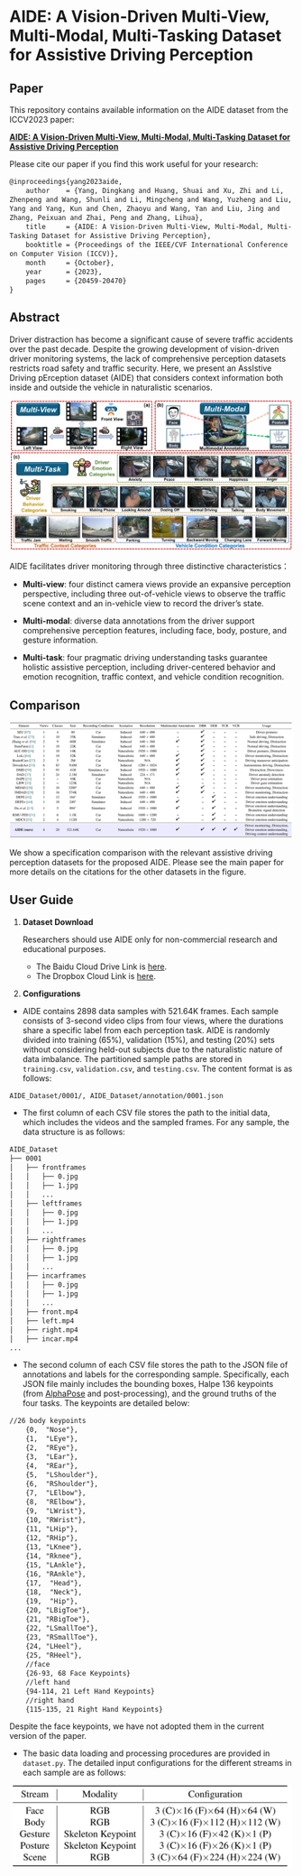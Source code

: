 # AIDE: A Vision-Driven Multi-View, Multi-Modal, Multi-Tasking Dataset for Assistive Driving Perception

## Paper

This repository contains available information on the AIDE dataset from the ICCV2023 paper:

[**AIDE: A Vision-Driven Multi-View, Multi-Modal, Multi-Tasking Dataset for Assistive Driving Perception**](https://arxiv.org/pdf/2307.13933.pdf)<br>

Please cite our paper if you find this work useful for your research:

```
@inproceedings{yang2023aide,
    author    = {Yang, Dingkang and Huang, Shuai and Xu, Zhi and Li, Zhenpeng and Wang, Shunli and Li, Mingcheng and Wang, Yuzheng and Liu, Yang and Yang, Kun and Chen, Zhaoyu and Wang, Yan and Liu, Jing and Zhang, Peixuan and Zhai, Peng and Zhang, Lihua},
    title     = {AIDE: A Vision-Driven Multi-View, Multi-Modal, Multi-Tasking Dataset for Assistive Driving Perception},
    booktitle = {Proceedings of the IEEE/CVF International Conference on Computer Vision (ICCV)},
    month     = {October},
    year      = {2023},
    pages     = {20459-20470}
}
```


## Abstract

Driver distraction has become a significant cause of severe traffic accidents over the past decade. Despite the growing development of vision-driven driver monitoring systems, the lack of comprehensive perception datasets restricts road safety and traffic security. Here, we present an AssIstive Driving pErception dataset (AIDE) that considers context information both inside and outside the vehicle in naturalistic scenarios. 

![Image text](imgs/img1.png)

AIDE facilitates driver monitoring through three distinctive characteristics：

* **Multi-view**: four distinct camera views provide an expansive perception perspective, including three out-of-vehicle
views to observe the traffic scene context and an in-vehicle
view to record the driver’s state.

* **Multi-modal**: diverse data annotations from the driver support comprehensive perception features, including face, body, posture, and
gesture information.

* **Multi-task**: four pragmatic driving understanding tasks guarantee holistic assistive perception, including driver-centered behavior and emotion recognition, traffic context, and vehicle condition recognition.

## Comparison

![Image text](imgs/img2.png)

We show a specification comparison with the relevant assistive driving perception datasets for the proposed AIDE. Please see the main paper for more details on the citations for the other datasets in the figure.

## User Guide

1. **Dataset Download**

   Researchers should use AIDE only for non-commercial research and educational purposes.
   * The Baidu Cloud Drive Link is [here](https://pan.baidu.com/s/12xKtz_cka8TkkeKheX1LCg?pwd=1wi2#list/path=%2F).
   * The Dropbox Cloud Link is [here](https://www.dropbox.com/scl/fo/fib67gt6x9n4lzv79apuv/h?rlkey=4rbqg5mn1wyjfyoolk4vba3zx&dl=0). 

3. **Configurations**

* AIDE contains 2898 data samples with 521.64K frames. Each sample consists of 3-second video clips from four views, where the durations share a specific label from each perception task. AIDE is randomly divided into training (65%),
validation (15%), and testing (20%) sets without considering held-out subjects due to the naturalistic nature of data imbalance. The partitioned sample paths are stored in `training.csv`, `validation.csv`, and `testing.csv`.
The content format is as follows:

```
AIDE_Dataset/0001/, AIDE_Dataset/annotation/0001.json
```

* The first column of each CSV file stores the path to the initial data, which includes the videos and the sampled frames. For any sample, the data structure is as follows:

```
AIDE_Dataset
├── 0001
│   ├── frontframes
│   │   ├── 0.jpg
│   │   ├── 1.jpg
│   │   ...
│   ├── leftframes
│   │   ├── 0.jpg
│   │   ├── 1.jpg
│   │   ...
│   ├── rightframes
│   │   ├── 0.jpg
│   │   ├── 1.jpg
│   │   ...
│   ├── incarframes
│   │   ├── 0.jpg
│   │   ├── 1.jpg
│   │   ...
│   ├── front.mp4
│   ├── left.mp4
│   ├── right.mp4
│   ├── incar.mp4
...
```
* The second column of each CSV file stores the path to the JSON file of annotations and labels for the corresponding sample. Specifically, each JSON file mainly includes the bounding boxes, Halpe 136 keypoints (from [AlphaPose](https://github.com/MVIG-SJTU/AlphaPose) and post-processing), and the ground truths of the four tasks.
The keypoints are detailed below:

```
//26 body keypoints
    {0,  "Nose"},
    {1,  "LEye"},
    {2,  "REye"},
    {3,  "LEar"},
    {4,  "REar"},
    {5,  "LShoulder"},
    {6,  "RShoulder"},
    {7,  "LElbow"},
    {8,  "RElbow"},
    {9,  "LWrist"},
    {10, "RWrist"},
    {11, "LHip"},
    {12, "RHip"},
    {13, "LKnee"},
    {14, "Rknee"},
    {15, "LAnkle"},
    {16, "RAnkle"},
    {17,  "Head"},
    {18,  "Neck"},
    {19,  "Hip"},
    {20, "LBigToe"},
    {21, "RBigToe"},
    {22, "LSmallToe"},
    {23, "RSmallToe"},
    {24, "LHeel"},
    {25, "RHeel"},
    //face
    {26-93, 68 Face Keypoints}
    //left hand
    {94-114, 21 Left Hand Keypoints}
    //right hand
    {115-135, 21 Right Hand Keypoints}
```
Despite the face keypoints, we have not adopted them in the current version of the paper.

* The basic data loading and processing procedures are provided in `dataset.py`. The detailed input configurations for the different streams in each sample are as follows:

<p align="center">
<img src='imgs/img3.png' width="500px"/>

